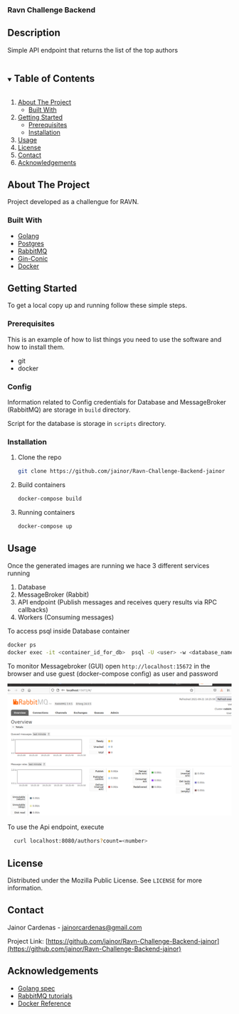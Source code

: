 ### Ravn Challenge Backend

## Description

Simple API endpoint that returns the list of the top authors

<!-- TABLE OF CONTENTS -->
<details open="open">
  <summary><h2 style="display: inline-block">Table of Contents</h2></summary>
  <ol>
    <li>
      <a href="#about-the-project">About The Project</a>
      <ul>
        <li><a href="#built-with">Built With</a></li>
      </ul>
    </li>
    <li>
      <a href="#getting-started">Getting Started</a>
      <ul>
        <li><a href="#prerequisites">Prerequisites</a></li>
        <li><a href="#installation">Installation</a></li>
      </ul>
    </li>
    <li><a href="#usage">Usage</a></li>
    <li><a href="#license">License</a></li>
    <li><a href="#contact">Contact</a></li>
    <li><a href="#acknowledgements">Acknowledgements</a></li>
  </ol>
</details>



<!-- ABOUT THE PROJECT -->
## About The Project

Project developed as a challengue for RAVN.


### Built With

* [Golang](https://golang.org/)
* [Postgres](https://www.postgresql.org/)
* [RabbitMQ](https://www.rabbitmq.com/)
* [Gin-Conic](https://github.com/gin-gonic/gin)
* [Docker](https://www.docker.com/)




<!-- GETTING STARTED -->
## Getting Started

To get a local copy up and running follow these simple steps.

### Prerequisites

This is an example of how to list things you need to use the software and how to install them.

* git
* docker
  
### Config

Information related to Config credentials for Database and MessageBroker (RabbitMQ) are storage in `build` directory.

Script for the database is storage in `scripts` directory.

### Installation

1. Clone the repo
   ```sh
   git clone https://github.com/jainor/Ravn-Challenge-Backend-jainor
   ```
2. Build containers
   ```sh
   docker-compose build
   ```
3. Running containers
   ```sh
   docker-compose up
   ```

<!-- USAGE EXAMPLES -->
## Usage

Once the generated images are running we hace 3 different services running

1. Database
2. MessageBroker (Rabbit)
3. API endpoint (Publish messages and receives query results via RPC callbacks)
4. Workers (Consuming messages) 

To access psql inside Database container
   ```sh
   docker ps
   docker exec -it <container_id_for_db>  psql -U <user> -w <database_name>
   ```

To monitor Messagebroker (GUI) open `http://localhost:15672` in the browser and use guest (docker-compose config) as user and password 


![](images/screenshot.png)

To use the Api endpoint, execute

 ```sh
   curl localhost:8080/authors?count=<number>
   ```



<!-- LICENSE -->
## License

Distributed under the Mozilla Public License. See `LICENSE` for more information.



<!-- CONTACT -->
## Contact

Jainor Cardenas - jainorcardenas@gmail.com

Project Link: [https://github.com/jainor/Ravn-Challenge-Backend-jainor](https://github.com/jainor/Ravn-Challenge-Backend-jainor)



<!-- ACKNOWLEDGEMENTS -->
## Acknowledgements

* [Golang spec](https://golang.org/ref/spec)
* [RabbitMQ tutorials](https://www.rabbitmq.com/getstarted.html)
* [Docker Reference](https://docs.docker.com/reference/)

